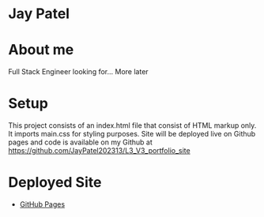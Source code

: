 # Jay Patel

# About me
Full Stack Engineer looking for... More later

# Setup
This project consists of an index.html file  that consist of HTML markup only. It imports main.css for styling purposes.
Site will be deployed live on Github pages and code is available on my Github at https://github.com/JayPatel202313/L3_V3_portfolio_site

# Deployed Site
- [GitHub Pages ](https://jaypatel202313.github.io/L3_V3_portfolio_site/)
